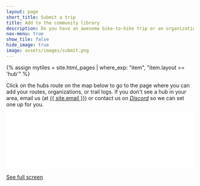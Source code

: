 ```yaml
---
layout: page
short_title: Submit a trip
title: Add to the community library
description: Do you have an awesome bike-to-hike trip or an organization that could help our members travel regeneratively?  Add it to one of our Journey Hub maps to share your local knowledge with regenerative travelers.
nav-menu: true
show_tile: false
hide_image: true
image: assets/images/submit.png
---
```


{% assign mytiles = site.html_pages | where_exp: "item", "item.layout == 'hub'" %}


<p>Click on the hubs route on the map below to go to the page where you can add your routes, organizations, or trail logs. If you don't see a hub in your area, email us (at <a href="mailto:{{ site.email }}">{{ site.email }}</a>) or contact us on <a href="{{ site.discord }}"><em>Discord</em></a> so we can set one up for you.</p>

<div class="iframeholder"><iframe width="100%" id="map" frameborder="0" allowfullscreen src="//umap.openstreetmap.fr/en/map/trail-cooperative-overview_684823?scaleControl=false&miniMap=false&scrollWheelZoom=false&zoomControl=true&allowEdit=false&moreControl=true&searchControl=null&tilelayersControl=null&embedControl=null&datalayersControl=true&onLoadPanel=undefined&captionBar=false"></iframe></div><p><a href="//umap.openstreetmap.fr/en/map/trail-cooperative-overview_684823">See full screen</a></p>
